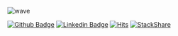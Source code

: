 ![wave](https://capsule-render.vercel.app/api?type=soft&color=036EB7&height=250&text=Hello,%20Corca&fontSize=120&fontAlignY=55&animation=fadeIn&fontColor=ffffff)

[![Github Badge](https://img.shields.io/badge/-Github-000?style=flat-square&logo=Github&logoColor=white&link=https://github.com/corca-ai)](https://github.com/corca-ai)
[![Linkedin Badge](https://img.shields.io/badge/-LinkedIn-blue?style=flat-square&logo=Linkedin&logoColor=white&link=https://www.linkedin.com/in/taeho-lee-7240921a5/)](https://www.linkedin.com/in/taeho-lee-7240921a5/) 
[![Hits](https://hits.seeyoufarm.com/api/count/incr/badge.svg?url=https%3A%2F%2Fgithub.com%2Fcorca-ai%2F&count_bg=%230362B7&title_bg=%23555555&icon=&icon_color=%23E7E7E7&title=hits&edge_flat=false)](https://hits.seeyoufarm.com)
[![StackShare](http://img.shields.io/badge/tech-stack-0690fa.svg?style=flat)](https://stackshare.io/corca/corcas-tech-stack)

